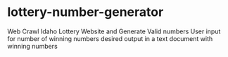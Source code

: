 # lottery-number-generator
Web Crawl Idaho Lottery Website and Generate Valid numbers 
User input for number of winning numbers desired 
output in a text document with winning numbers 
